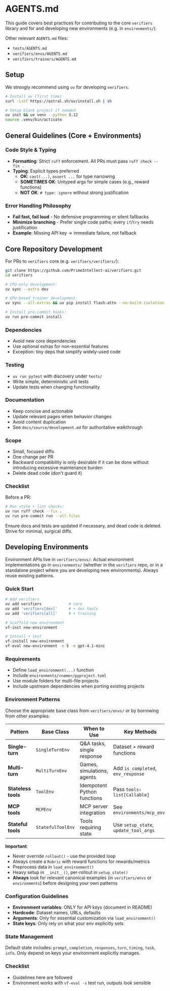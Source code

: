 # AGENTS.md

This guide covers best practices for contributing to the core `verifiers` library and for and developing new environments (e.g. in `environments/`).

Other relevant `AGENTS.md` files:
- `tests/AGENTS.md`
- `verifiers/envs/AGENTS.md`
- `verifiers/trainers/AGENTS.md`

## Setup

We strongly recommend using `uv` for developing `verifiers`.
```bash
# Install uv (first time)
curl -LsSf https://astral.sh/uv/install.sh | sh

# Setup blank project if needed
uv init && uv venv --python 3.12
source .venv/bin/activate
```

## General Guidelines (Core + Environments)

### Code Style & Typing
- **Formatting**: Strict `ruff` enforcement. All PRs must pass `ruff check --fix .`
- **Typing**: Explicit types preferred
  - **OK**: `cast(...)`, `assert ...` for type narrowing
  - **SOMETIMES OK**: Untyped args for simple cases (e.g., reward functions) 
  - **NOT OK**: `# type: ignore` without strong justification

### Error Handling Philosophy  
- **Fail fast, fail loud** - No defensive programming or silent fallbacks
- **Minimize branching** - Prefer single code paths; every `if`/`try` needs justification
- **Example**: Missing API key → immediate failure, not fallback

## Core Repository Development

For PRs to `verifiers` core (e.g. `verifiers/verifiers/`):
```bash
git clone https://github.com/PrimeIntellect-ai/verifiers.git
cd verifiers

# CPU-only development:
uv sync --extra dev

# GPU-based trainer development:
uv sync --all-extras && uv pip install flash-attn --no-build-isolation

# Install pre-commit hooks:
uv run pre-commit install
```

### Dependencies
- Avoid new core dependencies
- Use optional extras for non-essential features
- Exception: tiny deps that simplify widely-used code

### Testing  
- `uv run pytest` with discovery under `tests/`
- Write simple, deterministic unit tests
- Update tests when changing functionality

### Documentation
- Keep concise and actionable
- Update relevant pages when behavior changes
- Avoid content duplication
- See `docs/source/development.md` for authoritative walkthrough

### Scope
- Small, focused diffs
- One change per PR
- Backward compatibility is only desirable if it can be done without introducing excessive maintenance burden
- Delete dead code (don't guard it)

### Checklist

Before a PR:

```bash
# Run style + lint checks:
uv run ruff check --fix .
uv run pre-commit run --all-files
```

Ensure docs and tests are updated if necessary, and dead code is deleted.  Strive for minimal, surgical diffs.

## Developing Environments

Environment APIs live in `verifiers/envs/`. Actual environment implementations go in `environments/` (whether in the `verifiers` repo, or in a standalone project where you are developing new environments). Always reuse existing patterns.

### Quick Start

```bash
# Add verifiers
uv add verifiers            # core
uv add 'verifiers[dev]'     # + dev tools  
uv add 'verifiers[all]'     # + training

# Scaffold new environment
vf-init new-environment

# Install + test
vf-install new-environment
vf-eval new-environment -n 5 -m gpt-4.1-mini
```

### Requirements
- Define `load_environment(...)` function
- Include `environments/<name>/pyproject.toml`
- Use module folders for multi-file projects
- Include upstream dependencies when porting existing projects

### Environment Patterns

Choose the appropriate base class from `verifiers/envs/` or by borrowing from other examples:

| Pattern | Base Class | When to Use | Key Methods |
|---------|------------|-------------|-------------|
| **Single-turn** | `SingleTurnEnv` | Q&A tasks, single response | Dataset + reward functions |
| **Multi-turn** | `MultiTurnEnv` | Games, simulations, agents | Add `is_completed`, `env_response` |
| **Stateless tools** | `ToolEnv` | Idempotent Python functions | Pass `tools: list[Callable]` |
| **MCP tools** | `MCPEnv` | MCP server integration | See `environments/mcp_env/` |
| **Stateful tools** | `StatefulToolEnv` | Tools requiring state | Use `setup_state`, `update_tool_args` |

**Important**:
- Never override `rollout()` - use the provided loop
- Always create a `Rubric` with reward functions for rewards/metrics
- Preprocess data in `load_environment()`
- Heavy setup in `__init__()`, per-rollout in `setup_state()`
- **Always** look for relevant canonical examples (in `verifiers/envs` or `environments`) before designing your own patterns

### Configuration Guidelines

- **Environment variables**: ONLY for API keys (document in README)
- **Hardcode**: Dataset names, URLs, defaults  
- **Arguments**: Only for essential customization via `load_environment()`
- **State keys**: Only rely on what your env explicitly sets

### State Management
Default state includes: `prompt`, `completion`, `responses`, `turn`, `timing`, `task`, `info`. 
Only depend on keys your environment explicitly manages.


### Checklist
- Guidelines here are followed
- Environment works with `vf-eval -s` test run, outputs look sensible